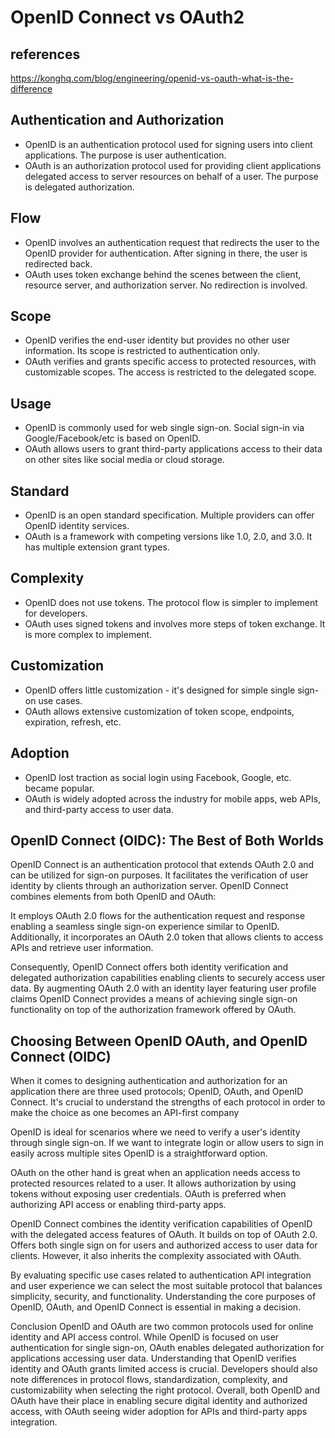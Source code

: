 # OpenID Connect vs OAuth2

## references

<https://konghq.com/blog/engineering/openid-vs-oauth-what-is-the-difference>

## Authentication and Authorization

- OpenID is an authentication protocol used for signing users into client applications. The purpose is user authentication.
- OAuth is an authorization protocol used for providing client applications delegated access to server resources on behalf of a user. The purpose is delegated authorization.

## Flow

- OpenID involves an authentication request that redirects the user to the OpenID provider for authentication. After signing in there, the user is redirected back.
- OAuth uses token exchange behind the scenes between the client, resource server, and authorization server. No redirection is involved.

## Scope

- OpenID verifies the end-user identity but provides no other user information. Its scope is restricted to authentication only.
- OAuth verifies and grants specific access to protected resources, with customizable scopes. The access is restricted to the delegated scope.

## Usage

- OpenID is commonly used for web single sign-on. Social sign-in via Google/Facebook/etc is based on OpenID.
- OAuth allows users to grant third-party applications access to their data on other sites like social media or cloud storage.

## Standard

- OpenID is an open standard specification. Multiple providers can offer OpenID identity services.
- OAuth is a framework with competing versions like 1.0, 2.0, and 3.0. It has multiple extension grant types.

## Complexity

- OpenID does not use tokens. The protocol flow is simpler to implement for developers.
- OAuth uses signed tokens and involves more steps of token exchange. It is more complex to implement.

## Customization

- OpenID offers little customization - it's designed for simple single sign-on use cases.
- OAuth allows extensive customization of token scope, endpoints, expiration, refresh, etc.

## Adoption

- OpenID lost traction as social login using Facebook, Google, etc. became popular.
- OAuth is widely adopted across the industry for mobile apps, web APIs, and third-party access to user data.

## OpenID Connect (OIDC): The Best of Both Worlds

OpenID Connect is an authentication protocol that extends OAuth 2.0 and can be utilized for sign-on purposes. It facilitates the verification of user identity by clients through an authorization server. OpenID Connect combines elements from both OpenID and OAuth:

It employs OAuth 2.0 flows for the authentication request and response enabling a seamless single sign-on experience similar to OpenID. Additionally, it incorporates an OAuth 2.0 token that allows clients to access APIs and retrieve user information.

Consequently, OpenID Connect offers both identity verification and delegated authorization capabilities enabling clients to securely access user data. By augmenting OAuth 2.0 with an identity layer featuring user profile claims OpenID Connect provides a means of achieving single sign-on functionality on top of the authorization framework offered by OAuth.

## Choosing Between OpenID OAuth, and OpenID Connect (OIDC)

When it comes to designing authentication and authorization for an application there are three used protocols; OpenID, OAuth, and OpenID Connect. It's crucial to understand the strengths of each protocol in order to make the choice as one becomes an API-first company

OpenID is ideal for scenarios where we need to verify a user's identity through single sign-on. If we want to integrate login or allow users to sign in easily across multiple sites OpenID is a straightforward option.

OAuth on the other hand is great when an application needs access to protected resources related to a user. It allows authorization by using tokens without exposing user credentials. OAuth is preferred when authorizing API access or enabling third-party apps.

OpenID Connect combines the identity verification capabilities of OpenID with the delegated access features of OAuth. It builds on top of OAuth 2.0. Offers both single sign on for users and authorized access to user data for clients. However, it also inherits the complexity associated with OAuth.

By evaluating specific use cases related to authentication API integration and user experience we can select the most suitable protocol that balances simplicity, security, and functionality. Understanding the core purposes of OpenID, OAuth, and OpenID Connect is essential in making a decision.

Conclusion
OpenID and OAuth are two common protocols used for online identity and API access control. While OpenID is focused on user authentication for single sign-on, OAuth enables delegated authorization for applications accessing user data. Understanding that OpenID verifies identity and OAuth grants limited access is crucial. Developers should also note differences in protocol flows, standardization, complexity, and customizability when selecting the right protocol. Overall, both OpenID and OAuth have their place in enabling secure digital identity and authorized access, with OAuth seeing wider adoption for APIs and third-party apps integration.
